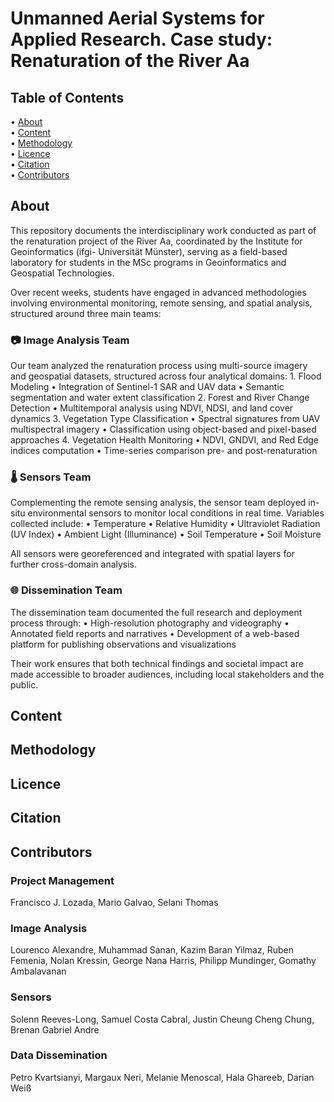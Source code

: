 #  Unmanned Aerial Systems for Applied Research. Case study: Renaturation of the River Aa

## Table of Contents

• [About](#about)  
• [Content](#content)  
• [Methodology](#methodology)  
• [Licence](#licence)  
• [Citation](#citation)  
• [Contributors](#contributors)

## About
 
This repository documents the interdisciplinary work conducted as part of the renaturation project of the River Aa, coordinated by the Institute for Geoinformatics (ifgi- Universität Münster), serving as a field-based laboratory for students in the MSc programs in Geoinformatics and Geospatial Technologies.

Over recent weeks, students have engaged in advanced methodologies involving environmental monitoring, remote sensing, and spatial analysis, structured around three main teams:

### 📷 Image Analysis Team

Our team analyzed the renaturation process using multi-source imagery and geospatial datasets, structured across four analytical domains:
	1.	Flood Modeling
	•	Integration of Sentinel-1 SAR and UAV data
	•	Semantic segmentation and water extent classification
	2.	Forest and River Change Detection
	•	Multitemporal analysis using NDVI, NDSI, and land cover dynamics
	3.	Vegetation Type Classification
	•	Spectral signatures from UAV multispectral imagery
	•	Classification using object-based and pixel-based approaches
	4.	Vegetation Health Monitoring
	•	NDVI, GNDVI, and Red Edge indices computation
	•	Time-series comparison pre- and post-renaturation


### 🌡️ Sensors Team

Complementing the remote sensing analysis, the sensor team deployed in-situ environmental sensors to monitor local conditions in real time. Variables collected include:
	•	Temperature
	•	Relative Humidity
	•	Ultraviolet Radiation (UV Index)
	•	Ambient Light (Illuminance)
	•	Soil Temperature
	•	Soil Moisture

All sensors were georeferenced and integrated with spatial layers for further cross-domain analysis.


### 🌐 Dissemination Team

The dissemination team documented the full research and deployment process through:
	•	High-resolution photography and videography
	•	Annotated field reports and narratives
	•	Development of a web-based platform for publishing observations and visualizations

Their work ensures that both technical findings and societal impact are made accessible to broader audiences, including local stakeholders and the public.


## Content

## Methodology

## Licence

## Citation

## Contributors

###  Project Management

Francisco J. Lozada, Mario Galvao, Selani Thomas

###  Image Analysis

Lourenco Alexandre, Muhammad Sanan, Kazim Baran Yilmaz, Ruben Femenia, Nolan Kressin, George Nana Harris, Philipp Mundinger, Gomathy Ambalavanan

###  Sensors

Solenn Reeves-Long, Samuel Costa Cabral, Justin Cheung Cheng Chung, Brenan Gabriel Andre

###  Data Dissemination

Petro Kvartsianyi, Margaux Neri, Melanie Menoscal, Hala Ghareeb, Darian Weiß
